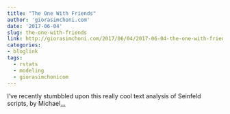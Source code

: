 ```yaml
---
title: "The One With Friends"
author: 'giorasimchoni.com'
date: '2017-06-04'
slug: the-one-with-friends
link: http://giorasimchoni.com/2017/06/04/2017-06-04-the-one-with-friends/
categories:
- bloglink
tags:
  - rstats
  - modeling
  - giorasimchonicom
---
```


I’ve recently stumbbled upon this really cool text analysis of Seinfeld scripts, by Michael[... <i class="fas fa-external-link-alt"></i>](http://giorasimchoni.com/2017/06/04/2017-06-04-the-one-with-friends/)

